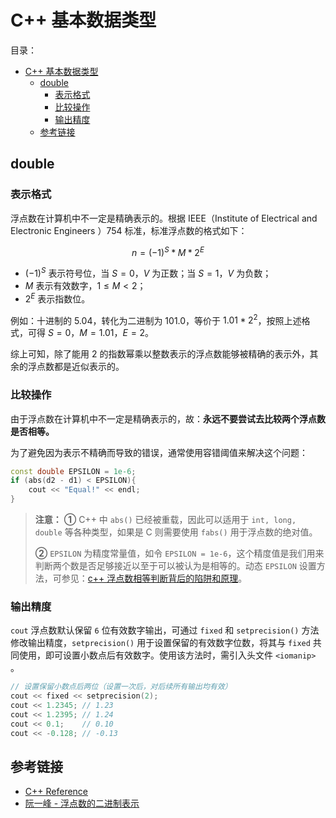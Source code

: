# C++ 基本数据类型

目录：

- [C++ 基本数据类型](#c-基本数据类型)
  - [double](#double)
    - [表示格式](#表示格式)
    - [比较操作](#比较操作)
    - [输出精度](#输出精度)
  - [参考链接](#参考链接)

## double

### 表示格式

浮点数在计算机中不一定是精确表示的。根据 IEEE（Institute of Electrical and Electronic Engineers ）754 标准，标准浮点数的格式如下：

$$n = (-1)^S*M*2^E$$

* $(-1)^S$ 表示符号位，当 $S=0$，$V$ 为正数；当 $S=1$，$V$ 为负数；
* $M$ 表示有效数字，$1≤M<2$；
* $2^E$ 表示指数位。

例如：十进制的 $5.04$，转化为二进制为 $101.0$，等价于 $1.01 * 2^2$，按照上述格式，可得 $S=0，M=1.01，E=2$。

综上可知，除了能用 $2$ 的指数幂乘以整数表示的浮点数能够被精确的表示外，其余的浮点数都是近似表示的。

### 比较操作

由于浮点数在计算机中不一定是精确表示的，故：**永远不要尝试去比较两个浮点数是否相等。**

为了避免因为表示不精确而导致的错误，通常使用容错阈值来解决这个问题：

```C++
const double EPSILON = 1e-6;
if (abs(d2 - d1) < EPSILON){
    cout << "Equal!" << endl;
}
```

> **注意：**
> **①** C++ 中 `abs()` 已经被重载，因此可以适用于 `int, long, double` 等各种类型，如果是 C 则需要使用 `fabs()` 用于浮点数的绝对值。
>
> **②** `EPSILON` 为精度常量值，如令 `EPSILON = 1e-6`，这个精度值是我们用来判断两个数是否足够接近以至于可以被认为是相等的。动态 `EPSILON` 设置方法，可参见：[c++ 浮点数相等判断背后的陷阱和原理](https://www.jianshu.com/p/b4f0dc31fd4e)。

### 输出精度

`cout` 浮点数默认保留 `6` 位有效数字输出，可通过 `fixed` 和 `setprecision()` 方法修改输出精度，`setprecision()` 用于设置保留的有效数字位数，将其与 `fixed` 共同使用，即可设置小数点后有效数字。使用该方法时，需引入头文件 `<iomanip>` 。

```C++
// 设置保留小数点后两位（设置一次后，对后续所有输出均有效）
cout << fixed << setprecision(2);
cout << 1.2345; // 1.23
cout << 1.2395; // 1.24
cout << 0.1;    // 0.10
cout << -0.128; // -0.13
```

## 参考链接

* [C++ Reference](http://www.cplusplus.com/reference/)
* [阮一峰 - 浮点数的二进制表示](https://www.ruanyifeng.com/blog/2010/06/ieee_floating-point_representation.html)

